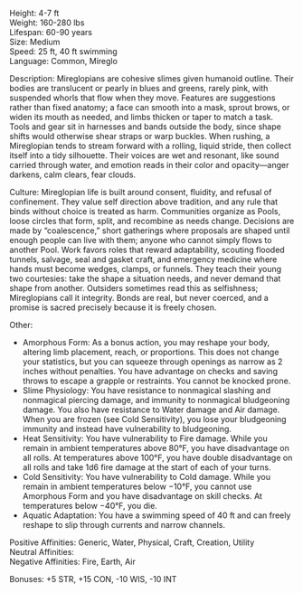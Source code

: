 Height: 4-7 ft  
Weight: 160-280 lbs  
Lifespan: 60-90 years  
Size: Medium  
Speed: 25 ft, 40 ft swimming  
Language: Common, Mireglo

Description: Mireglopians are cohesive slimes given humanoid outline. Their bodies are translucent or pearly in blues and greens, rarely pink, with suspended whorls that flow when they move. Features are suggestions rather than fixed anatomy; a face can smooth into a mask, sprout brows, or widen its mouth as needed, and limbs thicken or taper to match a task. Tools and gear sit in harnesses and bands outside the body, since shape shifts would otherwise shear straps or warp buckles. When rushing, a Mireglopian tends to stream forward with a rolling, liquid stride, then collect itself into a tidy silhouette. Their voices are wet and resonant, like sound carried through water, and emotion reads in their color and opacity—anger darkens, calm clears, fear clouds.

Culture: Mireglopian life is built around consent, fluidity, and refusal of confinement. They value self direction above tradition, and any rule that binds without choice is treated as harm. Communities organize as Pools, loose circles that form, split, and recombine as needs change. Decisions are made by “coalescence,” short gatherings where proposals are shaped until enough people can live with them; anyone who cannot simply flows to another Pool. Work favors roles that reward adaptability, scouting flooded tunnels, salvage, seal and gasket craft, and emergency medicine where hands must become wedges, clamps, or funnels. They teach their young two courtesies: take the shape a situation needs, and never demand that shape from another. Outsiders sometimes read this as selfishness; Mireglopians call it integrity. Bonds are real, but never coerced, and a promise is sacred precisely because it is freely chosen.

Other:
- Amorphous Form: As a bonus action, you may reshape your body, altering limb placement, reach, or proportions. This does not change your statistics, but you can squeeze through openings as narrow as 2 inches without penalties. You have advantage on checks and saving throws to escape a grapple or restraints. You cannot be knocked prone.
- Slime Physiology: You have resistance to nonmagical slashing and nonmagical piercing damage, and immunity to nonmagical bludgeoning damage. You also have resistance to Water damage and Air damage. When you are frozen (see Cold Sensitivity), you lose your bludgeoning immunity and instead have vulnerability to bludgeoning.
- Heat Sensitivity: You have vulnerability to Fire damage. While you remain in ambient temperatures above 80°F, you have disadvantage on all rolls. At temperatures above 100°F, you have double disadvantage on all rolls and take 1d6 fire damage at the start of each of your turns.
- Cold Sensitivity: You have vulnerability to Cold damage. While you remain in ambient temperatures below −10°F, you cannot use Amorphous Form and you have disadvantage on skill checks. At temperatures below −40°F, you die.
- Aquatic Adaptation: You have a swimming speed of 40 ft and can freely reshape to slip through currents and narrow channels.

Positive Affinities: Generic, Water, Physical, Craft, Creation, Utility  
Neutral Affinities:  
Negative Affinities: Fire, Earth, Air  

Bonuses: +5 STR, +15 CON, -10 WIS, -10 INT